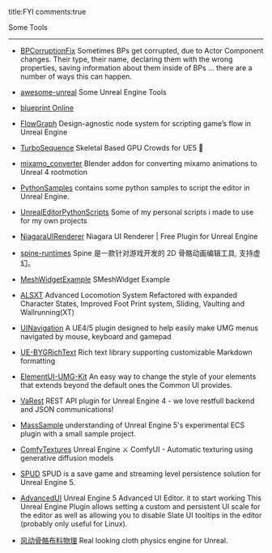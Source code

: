 title:FYI
comments:true

Some Tools 

---

- [BPCorruptionFix](https://github.com/rweber89/BPCorruptionFix) Sometimes BPs get corrupted, due to Actor Component changes. Their type, their name, declaring them with the wrong properties, saving information about them inside of BPs … there are a number of ways this can happen.

- [awesome-unreal](https://github.com/insthync/awesome-unreal) Some Unreal Engine  Tools

- [blueprint Online](https://blueprintue.com/type/blueprint/)

- [FlowGraph](https://github.com/MothCocoon/FlowGraph)  Design-agnostic node system for scripting game’s flow in Unreal Engine

- [TurboSequence](https://github.com/LukasFratzl/TurboSequence) Skeletal Based GPU Crowds for UE5 🚀

- [mixamo_converter](https://github.com/enziop/mixamo_converter) Blender addon for converting mixamo animations to Unreal 4 rootmotion

- [PythonSamples](https://github.com/ue4plugins/PythonSamples)  contains some python samples to script the editor in Unreal Engine.

- [UnrealEditorPythonScripts](https://github.com/mamoniem/UnrealEditorPythonScripts) Some of my personal scripts i made to use for my own projects

- [NiagaraUIRenderer](https://github.com/SourySK/NiagaraUIRenderer) Niagara UI Renderer | Free Plugin for Unreal Engine

- [spine-runtimes](https://github.com/EsotericSoftware/spine-runtimes) Spine 是一款针对游戏开发的 2D 骨骼动画编辑工具, 支持虚幻。

- [MeshWidgetExample](https://github.com/dantreble/MeshWidgetExample) SMeshWidget Example

- [ALSXT](https://github.com/Voidware-Prohibited/ALSXT) Advanced Locomotion System Refactored with expanded Character States, Improved Foot Print system, Sliding, Vaulting and Wallrunning(XT)

- [UINavigation](https://github.com/goncasmage1/UINavigation) A UE4/5 plugin designed to help easily make UMG menus navigated by mouse, keyboard and gamepad

- [UE-BYGRichText](https://github.com/BraceYourselfGames/UE-BYGRichText) Rich text library supporting customizable Markdown formatting


- [ElementUI-UMG-Kit](https://github.com/rdelian/ElementUI-UMG-Kit) An easy way to change the style of your elements that extends beyond the default ones the Common UI provides.

- [VaRest](https://github.com/ufna/VaRest) REST API plugin for Unreal Engine 4 - we love restfull backend and JSON communications!

- [MassSample](https://github.com/Megafunk/MassSample) understanding of Unreal Engine 5's experimental ECS plugin with a small sample project.

- [ComfyTextures](https://github.com/AlexanderDzhoganov/ComfyTextures) Unreal Engine ⚔️ ComfyUI - Automatic texturing using generative diffusion models

- [SPUD](https://github.com/sinbad/SPUD) SPUD is a save game and streaming level persistence solution for Unreal Engine 5.

- [AdvancedUI](https://github.com/nikkomiu/AdvancedUI) Unreal Engine 5 Advanced UI Editor. it to start working This Unreal Engine Plugin allows setting a custom and persistent UI scale for the editor as well as allowing you to disable Slate UI tooltips in the editor (probably only useful for Linux).

- [风动骨骼布料物理](https://github.com/SPARK-inc/SPCRJointDynamicsUE4) Real looking cloth physics engine for Unreal.

